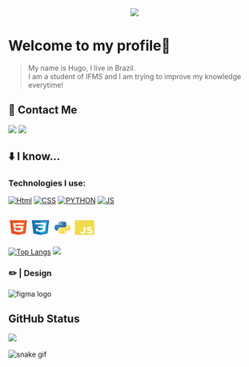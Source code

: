 <div align="center">
 <img src="https://user-images.githubusercontent.com/110146009/228103711-89e6e552-e15c-4fc7-99ff-7ced6470f860.png" width="1000px" >
</div>



##
<h1 align="left">Welcome to my profile🥷</h1>

 > My name is Hugo, I live in Brazil.<br>I am a student of IFMS and I am trying to improve my knowledge everytime!

<h2 align="left">📁  Contact Me</h2>
  <a href = "mailto:hugo.lima2@estudante.ifms.edu.br"><img src="https://img.shields.io/badge/-Gmail-%23333?style=for-the-badge&logo=gmail&logoColor=white" target="_blank"></a>
  <a href="https://www.linkedin.com/in/hugo-rodrigues00001/" target="_blank"><img src="https://img.shields.io/badge/-LinkedIn-%230077B5?style=for-the-badge&logo=linkedin&logoColor=black" target="_blank"></a> 
</div>

###
<h2 align="left">⬇️  I know...</h2>

### Technologies I use:
 [![Html](https://img.shields.io/badge/HTML5-E34F26?style=for-the-badge&logo=html5&logoColor=white)]()
 [![CSS](https://img.shields.io/badge/CSS3-1572B6?style=for-the-badge&logo=css3&logoColor=white)]()
 [![PYTHON](https://img.shields.io/badge/Python-3776AB?style=for-the-badge&logo=python&logoColor=white)]()
 [![JS](https://img.shields.io/badge/JavaScript-F7DF1E?style=for-the-badge&logo=javascript&logoColor=black)]()
 
 
 <div style="display: inline_block"><br>
   <img align="center" alt="Rafa-HTML" height="30" width="40" src="https://raw.githubusercontent.com/devicons/devicon/master/icons/html5/html5-original.svg">
   <img align="center" alt="Rafa-CSS" height="30" width="40" src="https://raw.githubusercontent.com/devicons/devicon/master/icons/css3/css3-original.svg">
   <img align="center" alt="Rafa-Python" height="30" width="40" src="https://raw.githubusercontent.com/devicons/devicon/master/icons/python/python-original.svg">
  <img align="center" alt="Rafa-Js" height="30" width="40" src="https://raw.githubusercontent.com/devicons/devicon/master/icons/javascript/javascript-plain.svg">
  </div>

###
[![Top Langs](https://github-readme-stats.vercel.app/api/top-langs/?username=Hugodelima&theme=dracula)](https://github.com/Hugodelima/Hugodelima/blob/main/README.md)
<img height="180em" src="https://github-readme-stats.vercel.app/api/top-langs/?username=hugodelima&layout=compact&langs_count=7&theme=dracula"/>


</div>
<h3>✏️ | Design</h3>
<div align="left">
      <img src="https://img.shields.io/badge/Figma-F24E1E?style=for-the-badge&logo=figma&logoColor=white"  alt="figma logo"  />
</div>

<h2 align="left">  GitHub Status</h2>
 <img height="180em" src="https://github-readme-stats.vercel.app/api?username=Hugodelima&show_icons=true&theme=dracula&include_all_commits=true&count_private=true"/>
 
 
![snake gif](https://github.com/Hugodelima/Hugodelima/blob/output/github-contribution-grid-snake.svg)



